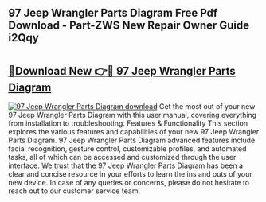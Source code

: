 ## 97 Jeep Wrangler Parts Diagram Free Pdf Download - Part-ZWS New Repair Owner Guide i2Qqy

# <h2><a href="http://dfqz9sq.blite.top/?on=97+Jeep+Wrangler+Parts+Diagram">🔗Download New 👉🔴 97 Jeep Wrangler Parts Diagram</a></h2>

[![97 Jeep Wrangler Parts Diagram download](https://i.imgur.com/lujVjoI.png)](http://dfqz9sq.blite.top/?on=97+Jeep+Wrangler+Parts+Diagram)
Get the most out of your new 97 Jeep Wrangler Parts Diagram with this user manual, covering everything from installation to troubleshooting. Features & Functionality This section explores the various features and capabilities of your new 97 Jeep Wrangler Parts Diagram. 97 Jeep Wrangler Parts Diagram advanced features include facial recognition, gesture control, customizable profiles, and automated tasks, all of which can be accessed and customized through the user interface. We trust that the 97 Jeep Wrangler Parts Diagram has been a clear and concise resource in your efforts to learn the ins and outs of your new device. In case of any queries or concerns, please do not hesitate to reach out to our customer service team.
